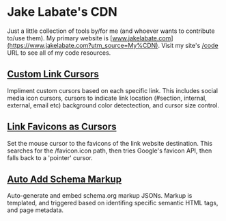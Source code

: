 # Jake Labate's CDN
Just a little collection of tools by/for me (and whoever wants to contribute to/use them). My primary website is [www.jakelabate.com](https://www.jakelabate.com?utm_source=My%CDN). Visit my site's [/code](https://www.jakelabate.com/code?utm_source=My%CDN) URL to see all of my code resources.
## [Custom Link Cursors](https://github.com/JakeLabate/CDN/tree/master/custom-link-cursors)
Impliment custom cursors based on each specific link. This includes social media icon cursors, cursors to indicate link location (#section, internal, external, email etc) background color detectection, and cursor size control.
## [Link Favicons as Cursors](https://github.com/JakeLabate/CDN/tree/master/link-favicons-as-cursors)
Set the mouse cursor to the favicons of the link website destination. This searches for the /favicon.icon path, then tries Google's favicon API, then falls back to a 'pointer' cursor.
## [Auto Add Schema Markup](https://github.com/JakeLabate/CDN/tree/master/auto-add-schema-markup)
Auto-generate and embed schema.org markup JSONs. Markup is templated, and triggered based on identifing specific semantic HTML tags, and page metadata.